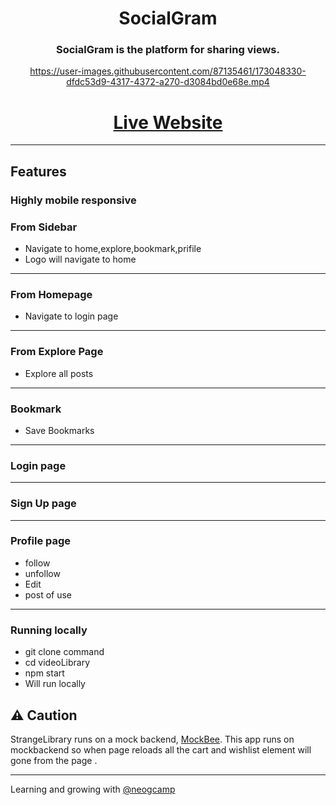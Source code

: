 <div align="center">
  
#  SocialGram 

### SocialGram is the platform for sharing views.
 
 



https://user-images.githubusercontent.com/87135461/173048330-dfdc53d9-4317-4372-a270-d3084bd0e68e.mp4
  
# [Live Website](https://social-gram-c15kkpsyz-archit7448.vercel.app/)
  
</div>

--- 





## Features 

### Highly mobile responsive

### From Sidebar

- Navigate to home,explore,bookmark,prifile
- Logo will navigate to home

---

### From Homepage

-  Navigate to login page

--- 

### From Explore Page 

- Explore all posts 

---


### Bookmark 

- Save Bookmarks

---

### Login page

---

### Sign Up page

---

### Profile page 

- follow 
- unfollow
- Edit
- post of use

---

### Running locally

- git clone command 
- cd videoLibrary
- npm start 
- Will run locally

## ⚠️ Caution

StrangeLibrary runs on a mock backend, [MockBee](https://mockbee.netlify.app/). This app runs on mockbackend so when page reloads all the cart and wishlist element will gone from the page .

---

Learning and growing with [@neogcamp](https://github.com/neogcamp)



